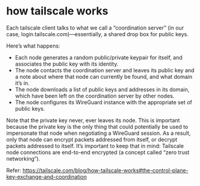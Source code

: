 # how tailscale works

Each tailscale client talks to what we call a “coordination server” (in our case, login.tailscale.com)—essentially, a shared drop box for public keys.

Here’s what happens:

- Each node generates a random public/private keypair for itself, and associates the public key with its identity.
- The node contacts the coordination server and leaves its public key and a note about where that node can currently be found, and what domain it’s in.
- The node downloads a list of public keys and addresses in its domain, which have been left on the coordination server by other nodes.
- The node configures its WireGuard instance with the appropriate set of public keys.
  
Note that the private key never, ever leaves its node. This is important because the private key is the only thing that could potentially be used to impersonate that node when negotiating a WireGuard session. As a result, only that node can encrypt packets addressed from itself, or decrypt packets addressed to itself. It’s important to keep that in mind: Tailscale node connections are end-to-end encrypted (a concept called “zero trust networking”).

Refer: https://tailscale.com/blog/how-tailscale-works#the-control-plane-key-exchange-and-coordination
